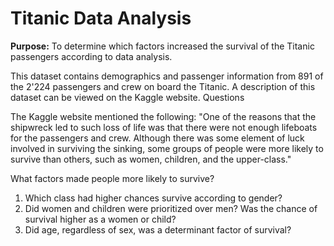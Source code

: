 # Titanic Data Analysis

**Purpose:** To determine which factors increased the survival of the Titanic passengers according to data analysis.

This dataset contains demographics and passenger information from 891 of the 2'224 passengers and crew on board the Titanic. A description of this dataset can be viewed on the Kaggle website.
Questions

The Kaggle website mentioned the following: "One of the reasons that the shipwreck led to such loss of life was that there were not enough lifeboats for the passengers and crew. Although there was some element of luck involved in surviving the sinking, some groups of people were more likely to survive than others, such as women, children, and the upper-class."

What factors made people more likely to survive?

1. Which class had higher chances survive according to gender?
2. Did women and children were prioritized over men? Was the chance of survival higher as a women or child?
3. Did age, regardless of sex, was a determinant factor of survival?
